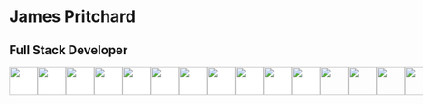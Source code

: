 <h1>James Pritchard</h1>
<h2>Full Stack Developer</h2>
<div style="display:flex; background-color:#ffffff">
    <img width="50px" src="https://cdn.jsdelivr.net/gh/devicons/devicon/icons/html5/html5-original.svg" />
    <img width="50px" src="https://cdn.jsdelivr.net/gh/devicons/devicon/icons/css3/css3-original.svg" />
    <img width="50px" src="https://cdn.jsdelivr.net/gh/devicons/devicon/icons/javascript/javascript-original.svg" />
    <img width="50px" style="background-color:#ffffff" src="https://cdn.jsdelivr.net/gh/devicons/devicon/icons/jquery/jquery-original-wordmark.svg" />
    <img width="50px" src="https://cdn.jsdelivr.net/gh/devicons/devicon/icons/nodejs/nodejs-original.svg" />
    <img width="50px" style="background-color:#ffffff" src="https://cdn.jsdelivr.net/gh/devicons/devicon/icons/express/express-original.svg" />
    <img width="50px" src="https://cdn.jsdelivr.net/gh/devicons/devicon/icons/mongodb/mongodb-original.svg" />
    <img width="50px" src="https://cdn.jsdelivr.net/gh/devicons/devicon/icons/graphql/graphql-plain.svg" />
    <img width="50px" src="https://cdn.jsdelivr.net/gh/devicons/devicon/icons/react/react-original.svg" />
    <img width="50px" style="background-color:#ffffff" src="https://cdn.jsdelivr.net/gh/devicons/devicon/icons/handlebars/handlebars-original.svg" />
    <img width="50px" style="background-color:#ffffff" src="https://cdn.jsdelivr.net/gh/devicons/devicon/icons/solidity/solidity-original.svg" />
    <img width="50px" src="https://cdn.jsdelivr.net/gh/devicons/devicon/icons/figma/figma-original.svg" />
    <img width="50px" src="https://cdn.jsdelivr.net/gh/devicons/devicon/icons/sass/sass-original.svg" />
    <img width="50px" src="https://cdn.jsdelivr.net/gh/devicons/devicon/icons/heroku/heroku-plain.svg" />
    <img width="50px" src="https://cdn.jsdelivr.net/gh/devicons/devicon/icons/git/git-original.svg" />
</div>
